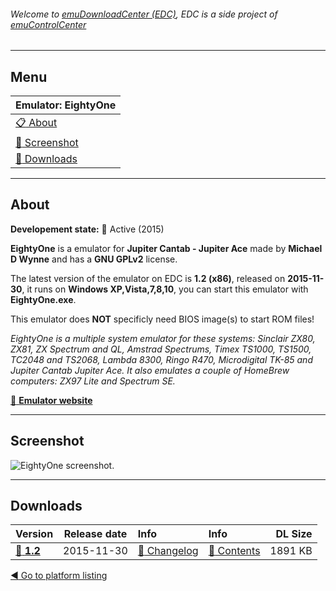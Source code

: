 ###### Welcome to [emuDownloadCenter (EDC)](https://github.com/PhoenixInteractiveNL/emuDownloadCenter/wiki/), EDC is a side project of [emuControlCenter](https://github.com/PhoenixInteractiveNL/emuControlCenter/wiki/)
***
## Menu
| **Emulator: EightyOne** |
|:---------|
| [:clipboard: About](#about) |
| [:sunrise: Screenshot](#screenshot) |
| [:floppy_disk: Downloads](#downloads) |
***
## About
**Developement state:** :large_blue_circle: Active (2015)

**EightyOne** is a emulator for **Jupiter Cantab - Jupiter Ace** made by **Michael D Wynne** and has a **GNU GPLv2** license.

The latest version of the emulator on EDC is **1.2 (x86)**, released on **2015-11-30**, it runs on **Windows XP,Vista,7,8,10**, you can start this emulator with **EightyOne.exe**.

This emulator does **NOT** specificly need BIOS image(s) to start ROM files!

_EightyOne is a multiple system emulator for these systems: Sinclair ZX80, ZX81, ZX Spectrum and QL, Amstrad Spectrums, Timex TS1000, TS1500, TC2048 and TS2068, Lambda 8300, Ringo R470, Microdigital TK-85 and Jupiter Cantab Jupiter Ace. It also emulates a couple of HomeBrew computers: ZX97 Lite and Spectrum SE._

[:link: **Emulator website**](https://www.aptanet.org/eightyone/)
***
## Screenshot
![](https://raw.githubusercontent.com/PhoenixInteractiveNL/emuDownloadCenter/master/hooks/eightyone/emulator_screenshot_01.jpg "EightyOne screenshot.")
***
## Downloads
| Version  | Release date  | Info       | Info       | DL Size    |
|:---------|:-------------:|:-----------|:-----------|-----------:|
| [:floppy_disk: **1.2**](https://github.com/PhoenixInteractiveNL/edc-repo0003/raw/master/eightyone/1.2.7z) | 2015-11-30 | [:page_facing_up: Changelog](https://github.com/PhoenixInteractiveNL/edc-repo0003/blob/master/eightyone/1.2_changelog.txt) | [:mag_right: Contents](https://github.com/PhoenixInteractiveNL/edc-repo0003/blob/master/eightyone/1.2_contents.txt) | 1891 KB |

[:arrow_backward: Go to platform listing](https://github.com/PhoenixInteractiveNL/emuDownloadCenter/wiki/EDC-Platform-List)

